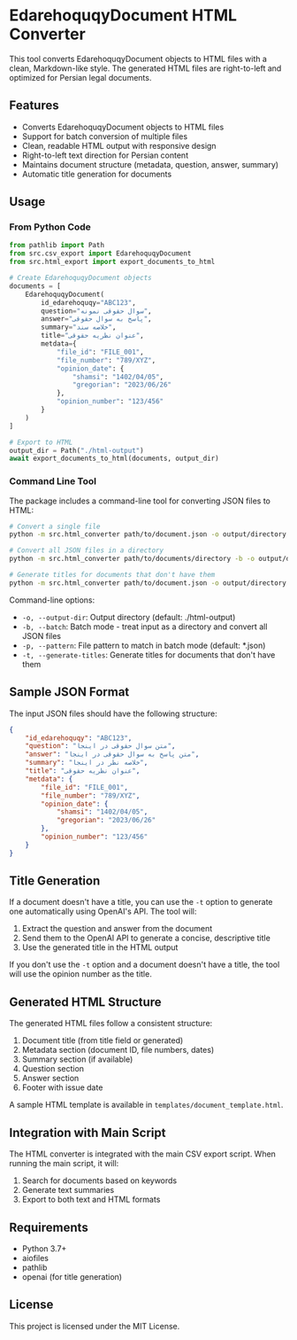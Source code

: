 # EdarehoquqyDocument HTML Converter

This tool converts EdarehoquqyDocument objects to HTML files with a clean, Markdown-like style. The generated HTML files are right-to-left and optimized for Persian legal documents.

## Features

- Converts EdarehoquqyDocument objects to HTML files
- Support for batch conversion of multiple files
- Clean, readable HTML output with responsive design
- Right-to-left text direction for Persian content
- Maintains document structure (metadata, question, answer, summary)
- Automatic title generation for documents

## Usage

### From Python Code

```python
from pathlib import Path
from src.csv_export import EdarehoquqyDocument
from src.html_export import export_documents_to_html

# Create EdarehoquqyDocument objects
documents = [
    EdarehoquqyDocument(
        id_edarehoquqy="ABC123",
        question="سوال حقوقی نمونه",
        answer="پاسخ به سوال حقوقی",
        summary="خلاصه سند",
        title="عنوان نظریه حقوقی",
        metdata={
            "file_id": "FILE_001",
            "file_number": "789/XYZ",
            "opinion_date": {
                "shamsi": "1402/04/05",
                "gregorian": "2023/06/26"
            },
            "opinion_number": "123/456"
        }
    )
]

# Export to HTML
output_dir = Path("./html-output")
await export_documents_to_html(documents, output_dir)
```

### Command Line Tool

The package includes a command-line tool for converting JSON files to HTML:

```bash
# Convert a single file
python -m src.html_converter path/to/document.json -o output/directory

# Convert all JSON files in a directory
python -m src.html_converter path/to/documents/directory -b -o output/directory

# Generate titles for documents that don't have them
python -m src.html_converter path/to/document.json -o output/directory -t
```

Command-line options:

- `-o, --output-dir`: Output directory (default: ./html-output)
- `-b, --batch`: Batch mode - treat input as a directory and convert all JSON files
- `-p, --pattern`: File pattern to match in batch mode (default: *.json)
- `-t, --generate-titles`: Generate titles for documents that don't have them

## Sample JSON Format

The input JSON files should have the following structure:

```json
{
    "id_edarehoquqy": "ABC123",
    "question": "متن سوال حقوقی در اینجا",
    "answer": "متن پاسخ به سوال حقوقی در اینجا",
    "summary": "خلاصه نظر در اینجا",
    "title": "عنوان نظریه حقوقی",
    "metdata": {
        "file_id": "FILE_001",
        "file_number": "789/XYZ",
        "opinion_date": {
            "shamsi": "1402/04/05",
            "gregorian": "2023/06/26"
        },
        "opinion_number": "123/456"
    }
}
```

## Title Generation

If a document doesn't have a title, you can use the `-t` option to generate one automatically using OpenAI's API. The tool will:

1. Extract the question and answer from the document
2. Send them to the OpenAI API to generate a concise, descriptive title
3. Use the generated title in the HTML output

If you don't use the `-t` option and a document doesn't have a title, the tool will use the opinion number as the title.

## Generated HTML Structure

The generated HTML files follow a consistent structure:

1. Document title (from title field or generated)
2. Metadata section (document ID, file numbers, dates)
3. Summary section (if available)
4. Question section
5. Answer section
6. Footer with issue date

A sample HTML template is available in `templates/document_template.html`.

## Integration with Main Script

The HTML converter is integrated with the main CSV export script. When running the main script, it will:

1. Search for documents based on keywords
2. Generate text summaries 
3. Export to both text and HTML formats

## Requirements

- Python 3.7+
- aiofiles
- pathlib
- openai (for title generation)

## License

This project is licensed under the MIT License.
